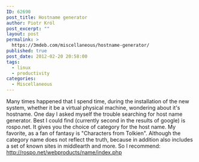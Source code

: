 ```yaml
---
ID: 62690
post_title: Hostname generator
author: Piotr Król
post_excerpt: ""
layout: post
permalink: >
  https://3mdeb.com/miscellaneous/hostname-generator/
published: true
post_date: 2012-02-20 20:58:00
tags:
  - linux
  - productivity
categories:
  - Miscellaneous
---
```

Many times happened that I spend time, during the installation of the new system, whether it be a virtual physical machine, wondering about it's hostname. One day I asked myself the trouble searching for host name generator. Best I could find (currently second in the results of google) is rospo.net. It gives you the choice of category for the host name. My favorite, as a fan of fantasy is "Characters from Tolkien". Although the category name does not reflect the truth, because in addition also includes a set of known sites in middlearth and more. So I recommend: <http://rospo.net/webproducts/name/index.php>